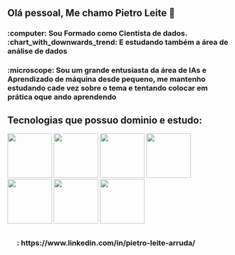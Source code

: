 ## Olá pessoal, Me chamo Pietro Leite 👋
<h3>:computer: Sou Formado como Cientista de dados. :chart_with_downwards_trend: E estudando também a área de análise de dados<h3>
<h3>:microscope: Sou um grande entusiasta da área de IAs e Aprendizado de máquina desde pequeno, me mantenho estudando cade vez sobre o tema e tentando colocar em prática oque ando aprendendo</h3>


## Tecnologias que possuo dominio e estudo:
<img src="https://cdn.jsdelivr.net/gh/devicons/devicon@latest/icons/pycharm/pycharm-original.svg" height=100/>  <img src="https://cdn.jsdelivr.net/gh/devicons/devicon@latest/icons/python/python-original.svg" height=100 /> <img src="https://cdn.jsdelivr.net/gh/devicons/devicon@latest/icons/matplotlib/matplotlib-original-wordmark.svg" height=100/>  <img src="https://cdn.jsdelivr.net/gh/devicons/devicon@latest/icons/scikitlearn/scikitlearn-original.svg" height=100/>  <img src="https://cdn.jsdelivr.net/gh/devicons/devicon@latest/icons/pandas/pandas-original.svg" height=100/>  <img src="https://cdn.jsdelivr.net/gh/devicons/devicon@latest/icons/jupyter/jupyter-original-wordmark.svg" height=100//> <img src="https://cdn.jsdelivr.net/gh/devicons/devicon@latest/icons/apachespark/apachespark-original-wordmark.svg" height=100/>


##
<h3><img src="https://cdn.jsdelivr.net/gh/devicons/devicon@latest/icons/linkedin/linkedin-original.svg" height=17/> : https://www.linkedin.com/in/pietro-leite-arruda/ </h3>

